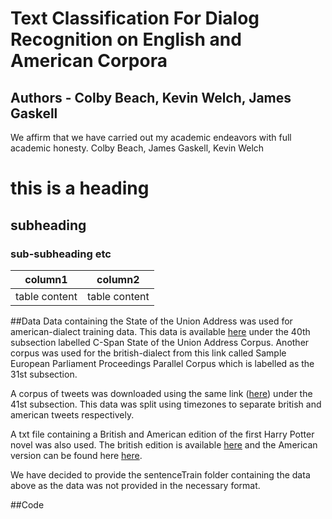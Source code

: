 # Text Classification For Dialog Recognition on English and American Corpora

## Authors - Colby Beach, Kevin Welch, James Gaskell

We affirm that we have carried out my academic endeavors with full
academic honesty. Colby Beach, James Gaskell, Kevin Welch

# this is a heading
## subheading
### sub-subheading etc

|column1|column2|
|----|-----|
|table content| table content|

##Data
Data containing the State of the Union Address was used for american-dialect training data. 
This data is available [here](https://www.nltk.org/nltk_data/) under the 40th subsection labelled
C-Span State of the Union Address Corpus. Another corpus was used for the british-dialect from this 
link called Sample European Parliament Proceedings Parallel Corpus which is labelled as the 31st subsection. 

A corpus of tweets was downloaded using the same link ([here](https://www.nltk.org/nltk_data/)) under the 41st 
subsection. This data was split using timezones to separate british and american tweets respectively. 

A txt file containing a British and American edition of the first Harry Potter novel was also used. The british
edition is available [here](https://www.academia.edu/40801338/Bloomsbury_HP_1_Harry_Potter_and_the_Philosophers_Stone)
and the American version can be found here 
[here](https://www.academia.edu/39183542/J_K_Rowling_HP_1_Harry_Potter_and_the_Sorcerers_Stone). 

We have decided to provide the sentenceTrain folder containing the data above as the data was not provided in 
the necessary format. 

##Code
